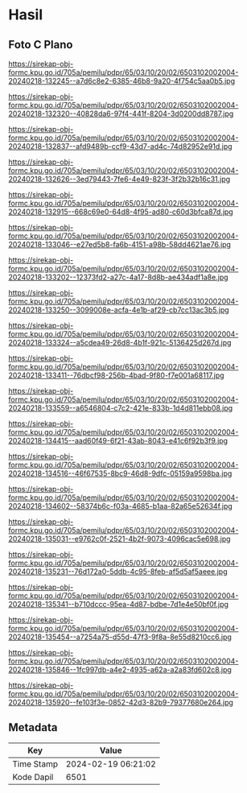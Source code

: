 # Hasil

## Foto C Plano

https://sirekap-obj-formc.kpu.go.id/705a/pemilu/pdpr/65/03/10/20/02/6503102002004-20240218-132245--a7d6c8e2-6385-46b8-9a20-4f754c5aa0b5.jpg

https://sirekap-obj-formc.kpu.go.id/705a/pemilu/pdpr/65/03/10/20/02/6503102002004-20240218-132320--40828da6-97f4-441f-8204-3d0200dd8787.jpg

https://sirekap-obj-formc.kpu.go.id/705a/pemilu/pdpr/65/03/10/20/02/6503102002004-20240218-132837--afd9489b-ccf9-43d7-ad4c-74d82952e91d.jpg

https://sirekap-obj-formc.kpu.go.id/705a/pemilu/pdpr/65/03/10/20/02/6503102002004-20240218-132626--3ed79443-7fe6-4e49-823f-3f2b32b16c31.jpg

https://sirekap-obj-formc.kpu.go.id/705a/pemilu/pdpr/65/03/10/20/02/6503102002004-20240218-132915--668c69e0-64d8-4f95-ad80-c60d3bfca87d.jpg

https://sirekap-obj-formc.kpu.go.id/705a/pemilu/pdpr/65/03/10/20/02/6503102002004-20240218-133046--e27ed5b8-fa6b-4151-a98b-58dd4621ae76.jpg

https://sirekap-obj-formc.kpu.go.id/705a/pemilu/pdpr/65/03/10/20/02/6503102002004-20240218-133202--12373fd2-a27c-4a17-8d8b-ae434adf1a8e.jpg

https://sirekap-obj-formc.kpu.go.id/705a/pemilu/pdpr/65/03/10/20/02/6503102002004-20240218-133250--3099008e-acfa-4e1b-af29-cb7cc13ac3b5.jpg

https://sirekap-obj-formc.kpu.go.id/705a/pemilu/pdpr/65/03/10/20/02/6503102002004-20240218-133324--a5cdea49-26d8-4b1f-921c-5136425d267d.jpg

https://sirekap-obj-formc.kpu.go.id/705a/pemilu/pdpr/65/03/10/20/02/6503102002004-20240218-133411--76dbcf98-256b-4bad-9f80-f7e001a68117.jpg

https://sirekap-obj-formc.kpu.go.id/705a/pemilu/pdpr/65/03/10/20/02/6503102002004-20240218-133559--a6546804-c7c2-421e-833b-1d4d811ebb08.jpg

https://sirekap-obj-formc.kpu.go.id/705a/pemilu/pdpr/65/03/10/20/02/6503102002004-20240218-134415--aad60f49-6f21-43ab-8043-e41c6f92b3f9.jpg

https://sirekap-obj-formc.kpu.go.id/705a/pemilu/pdpr/65/03/10/20/02/6503102002004-20240218-134516--46f67535-8bc9-46d8-9dfc-05159a9598ba.jpg

https://sirekap-obj-formc.kpu.go.id/705a/pemilu/pdpr/65/03/10/20/02/6503102002004-20240218-134602--58374b6c-f03a-4685-b1aa-82a65e52634f.jpg

https://sirekap-obj-formc.kpu.go.id/705a/pemilu/pdpr/65/03/10/20/02/6503102002004-20240218-135031--e9762c0f-2521-4b2f-9073-4096cac5e698.jpg

https://sirekap-obj-formc.kpu.go.id/705a/pemilu/pdpr/65/03/10/20/02/6503102002004-20240218-135231--76d172a0-5ddb-4c95-8feb-af5d5af5aeee.jpg

https://sirekap-obj-formc.kpu.go.id/705a/pemilu/pdpr/65/03/10/20/02/6503102002004-20240218-135341--b710dccc-95ea-4d87-bdbe-7d1e4e50bf0f.jpg

https://sirekap-obj-formc.kpu.go.id/705a/pemilu/pdpr/65/03/10/20/02/6503102002004-20240218-135454--a7254a75-d55d-47f3-9f8a-8e55d8210cc6.jpg

https://sirekap-obj-formc.kpu.go.id/705a/pemilu/pdpr/65/03/10/20/02/6503102002004-20240218-135846--1fc997db-a4e2-4935-a62a-a2a83fd602c8.jpg

https://sirekap-obj-formc.kpu.go.id/705a/pemilu/pdpr/65/03/10/20/02/6503102002004-20240218-135920--fe103f3e-0852-42d3-82b9-79377680e264.jpg


## Metadata

| Key        | Value               |
| ---------- | ------------------- |
| Time Stamp | 2024-02-19 06:21:02 |
| Kode Dapil | 6501                |




